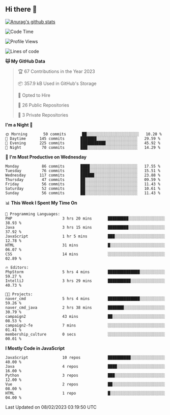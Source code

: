 ## Hi there 👋

[![Anurag's github stats](https://github-readme-stats.vercel.app/api?username=Songwonseok)](https://github.com/anuraghazra/github-readme-stats)



<!--START_SECTION:waka-->
![Code Time](http://img.shields.io/badge/Code%20Time-2%2C045%20hrs%2039%20mins-blue)

![Profile Views](http://img.shields.io/badge/Profile%20Views-4-blue)

![Lines of code](https://img.shields.io/badge/From%20Hello%20World%20I%27ve%20Written-3%20Million%20lines%20of%20code-blue)

**🐱 My GitHub Data** 

> 🏆 67 Contributions in the Year 2023
 > 
> 📦 357.9 kB Used in GitHub's Storage 
 > 
> 💼 Opted to Hire
 > 
> 📜 26 Public Repositories 
 > 
> 🔑 3 Private Repositories  
 > 
**I'm a Night 🦉** 

```text
🌞 Morning       50 commits       ██░░░░░░░░░░░░░░░░░░░░░░░   10.20 % 
🌆 Daytime      145 commits       ███████░░░░░░░░░░░░░░░░░░   29.59 % 
🌃 Evening      225 commits       ███████████░░░░░░░░░░░░░░   45.92 % 
🌙 Night         70 commits       ███░░░░░░░░░░░░░░░░░░░░░░   14.29 % 

```
📅 **I'm Most Productive on Wednesday** 

```text
Monday          86 commits       ████░░░░░░░░░░░░░░░░░░░░░   17.55 % 
Tuesday         76 commits       ████░░░░░░░░░░░░░░░░░░░░░   15.51 % 
Wednesday      117 commits       ██████░░░░░░░░░░░░░░░░░░░   23.88 % 
Thursday        47 commits       ██░░░░░░░░░░░░░░░░░░░░░░░   09.59 % 
Friday          56 commits       ██░░░░░░░░░░░░░░░░░░░░░░░   11.43 % 
Saturday        52 commits       ██░░░░░░░░░░░░░░░░░░░░░░░   10.61 % 
Sunday          56 commits       ██░░░░░░░░░░░░░░░░░░░░░░░   11.43 % 

```


📊 **This Week I Spent My Time On** 

```text
💬 Programming Languages: 
PHP                      3 hrs 20 mins       █████████░░░░░░░░░░░░░░░░   38.93 % 
Java                     3 hrs 15 mins       █████████░░░░░░░░░░░░░░░░   37.92 % 
JavaScript               1 hr 5 mins         ███░░░░░░░░░░░░░░░░░░░░░░   12.78 % 
HTML                     31 mins             █░░░░░░░░░░░░░░░░░░░░░░░░   06.07 % 
CSS                      14 mins             ░░░░░░░░░░░░░░░░░░░░░░░░░   02.89 % 

🔥 Editors: 
PhpStorm                 5 hrs 4 mins        ██████████████░░░░░░░░░░░   59.27 % 
IntelliJ                 3 hrs 29 mins       ██████████░░░░░░░░░░░░░░░   40.73 % 

🐱‍💻 Projects: 
naver_cmd                5 hrs 4 mins        ██████████████░░░░░░░░░░░   59.26 % 
naver_cmd_java           2 hrs 38 mins       ███████░░░░░░░░░░░░░░░░░░   30.79 % 
campaign2                43 mins             ██░░░░░░░░░░░░░░░░░░░░░░░   08.53 % 
campaign2-fe             7 mins              ░░░░░░░░░░░░░░░░░░░░░░░░░   01.41 % 
membership_culture       0 secs              ░░░░░░░░░░░░░░░░░░░░░░░░░   00.01 % 

```

**I Mostly Code in JavaScript** 

```text
JavaScript               10 repos            ██████████░░░░░░░░░░░░░░░   40.00 % 
Java                     4 repos             ████░░░░░░░░░░░░░░░░░░░░░   16.00 % 
Python                   3 repos             ███░░░░░░░░░░░░░░░░░░░░░░   12.00 % 
Vue                      2 repos             ██░░░░░░░░░░░░░░░░░░░░░░░   08.00 % 
HTML                     1 repo              █░░░░░░░░░░░░░░░░░░░░░░░░   04.00 % 

```



 Last Updated on 08/02/2023 03:19:50 UTC
<!--END_SECTION:waka-->
